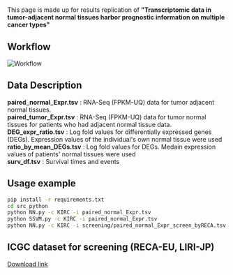 #
This page is made up for results replication of **"Transcriptomic data in tumor-adjacent normal tissues harbor prognostic information on multiple cancer types"**
## Workflow
![Workflow](https://user-images.githubusercontent.com/79434275/220604215-02a4950e-397f-45b2-8b08-e000c7612b0d.jpg)

## Data Description
**paired_normal_Expr.tsv** : RNA-Seq (FPKM-UQ) data for tumor adjacent normal tissues.  
**paired_tumor_Expr.tsv** : RNA-Seq (FPKM-UQ) data for tumor normal tissues for patients who had adjacent normal tissue data.  
**DEG_expr_ratio.tsv** : Log fold values for differentially expressed genes (DEGs). Expression values of the individual's own normal tissue were used  
**ratio_by_mean_DEGs.tsv** : Log fold values for DEGs. Medain expression values of patients' normal tissues were used  
**surv_df.tsv** : Survival times and events


## Usage example
```bash
pip install -r requirements.txt
cd src_python
python NN.py -c KIRC -i paired_normal_Expr.tsv
python SSVM.py -c KIRC -i paired_normal_Expr.tsv 
python NN.py -c KIRC -i screening/paired_normal_Expr_screen_byRECA.tsv -d 1000
```

## ICGC dataset for screening (RECA-EU, LIRI-JP)
[Download link](https://drive.google.com/drive/folders/1SZNos7n0R7g09l_7wJEnF6gvYA_oyJ5l?usp=share_link)
